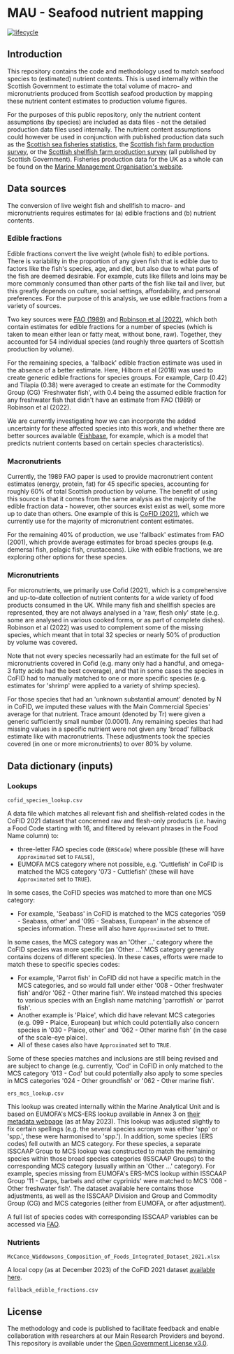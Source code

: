 # MAU - Seafood nutrient mapping

<!-- badges: start -->
[![lifecycle](https://img.shields.io/badge/lifecycle-experimental-orange.svg)](https://www.tidyverse.org/lifecycle/#experimental)
<!-- badges: end -->

## Introduction 
This repository contains the code and methodology used to match seafood species to (estimated) nutrient contents. This is used internally within the Scottish Government to estimate the total volume of macro- and micronutrients produced from Scottish seafood production by mapping these nutrient content estimates to production volume figures.

For the purposes of this public repository, only the nutrient content assumptions (by species) are included as data files - not the detailed production data files used internally. The nutrient content assumptions could however be used in conjunction with published production data such as the [Scottish sea fisheries statistics](https://www.gov.scot/collections/sea-fisheries-statistics/), the [Scottish fish farm production survey](https://www.gov.scot/collections/scottish-fish-farm-production-surveys/), or the [Scottish shellfish farm production survey](https://www.gov.scot/collections/scottish-shellfish-farm-production-surveys/) (all published by Scottish Government). Fisheries production data for the UK as a whole can be found on the [Marine Management Organisation's website](https://www.gov.uk/government/collections/uk-sea-fisheries-annual-statistics).

## Data sources
The conversion of live weight fish and shellfish to macro- and micronutrients requires estimates for (a) edible fractions and (b) nutrient contents.

### Edible fractions
Edible fractions convert the live weight (whole fish) to edible portions. There is variability in the proportion of any given fish that is edible due to factors like the fish's species, age, and diet, but also due to what parts of the fish are deemed desirable. For example, cuts like fillets and loins may be more commonly consumed than other parts of the fish like tail and liver, but this greatly depends on culture, social settings, affordability, and personal preferences. For the purpose of this analysis, we use edible fractions from a variety of sources.

Two key sources were [FAO (1989)](https://www.fao.org/3/T0219E/T0219E00.htm) and [Robinson et al (2022)](https://iopscience.iop.org/article/10.1088/1748-9326/aca490), which both contain estimates for edible fractions for a number of species (which is taken to mean either lean or fatty meat, without bone, raw). Together, they accounted for 54 individual species (and roughly three quarters of Scottish production by volume).

For the remaining species, a 'fallback' edible fraction estimate was used in the absence of a better estimate. Here, Hilborn et al (2018) was used to create generic edible fractions for species groups. For example, Carp (0.42) and Tilapia (0.38) were averaged to create an estimate for the Commodity Group (CG) 'Freshwater fish', with 0.4 being the assumed edible fraction for any freshwater fish that didn't have an estimate from FAO (1989) or Robinson et al (2022).

We are currently investigating how we can incorporate the added uncertainty for these affected species into this work, and whether there are better sources available ([Fishbase](https://github.com/mamacneil/NutrientFishbase), for example, which is a model that predicts nutrient contents based on certain species characteristics).

### Macronutrients
Currently, the 1989 FAO paper is used to provide macronutrient content estimates (energy, protein, fat) for 45 specific species, accounting for roughly 60% of total Scottish production by volume. The benefit of using this source is that it comes from the same analysis as the majority of the edible fraction data - however, other sources exist exist as well, some more up to date than others. One example of this is [CoFID (2021)](https://www.gov.uk/government/publications/composition-of-foods-integrated-dataset-cofid), which we currently use for the majority of micronutrient content estimates.

For the remaining 40% of production, we use 'fallback' estimates from FAO (2001), which provide average estimates for broad species groups (e.g. demersal fish, pelagic fish, crustaceans). Like with edible fractions, we are exploring other options for these species.

### Micronutrients
For micronutrients, we primarily use Cofid (2021), which is a comprehensive and up-to-date collection of nutrient contents for a wide variety of food products consumed in the UK. While many fish and shellfish species are represented, they are not always analysed in a 'raw, flesh only' state (e.g. some are analysed in various cooked forms, or as part of complete dishes). Robinson et al (2022) was used to complement some of the missing species, which meant that in total 32 species or nearly 50% of production by volume was covered.

Note that not every species necessarily had an estimate for the full set of micronutrients covered in Cofid (e.g. many only had a handful, and omega-3 fatty acids had the best coverage), and that in some cases the species in CoFID had to manually matched to one or more specific species (e.g. estimates for 'shrimp' were applied to a variety of shrimp species).

For those species that had an 'unknown substantial amount' denoted by N in CoFID, we imputed these values with the Main Commercial Species' average for that nutrient. Trace amount (denoted by Tr) were given a generic sufficiently small number (0.0001). Any remaining species that had missing values in a specific nutrient were not given any 'broad' fallback estimate like with macronutrients. These adjustments took the species covered (in one or more micronutrients) to over 80% by volume.

## Data dictionary (inputs)

### Lookups

`cofid_species_lookup.csv`

A data file which matches all relevant fish and shellfish-related codes in the CoFID 2021 dataset that concerned raw and flesh-only products (i.e. having a Food Code starting with 16, and filtered by relevant phrases in the Food Name column) to:

* three-letter FAO species code (`ERSCode`) where possible (these will have `Approximated` set to `FALSE`),
* EUMOFA MCS category where not possible, e.g. 'Cuttlefish' in CoFID is matched the MCS category '073 - Cuttlefish' (these will have `Approximated` set to `TRUE`).

In some cases, the CoFID species was matched to more than one MCS category:
* For example, 'Seabass' in CoFID is matched to the MCS categories '059 - Seabass, other' and '095 - Seabass, European' in the absence of species information. These will also have `Approximated` set to `TRUE`.

In some cases, the MCS category was an 'Other ...' category where the CoFID species was more specific (an 'Other ...' MCS category generally contains dozens of different species). In these cases, efforts were made to match these to specific species codes:
* For example, 'Parrot fish' in CoFID did not have a specific match in the MCS categories, and so would fall under either '008 - Other freshwater fish' and/or '062 - Other marine fish'. We instead matched this species to various species with an English name matching 'parrotfish' or 'parrot fish'. 
* Another example is 'Plaice', which did have relevant MCS categories (e.g. 099 - Plaice, European) but which could potentially also concern species in '030 - Plaice, other' and '062 - Other marine fish' (in the case of the scale-eye plaice).
* All of these cases also have `Approximated` set to `TRUE`.

Some of these species matches and inclusions are still being revised and are subject to change (e.g. currently, 'Cod' in CoFID in only matched to the MCS category '013 - Cod' but could potentially also apply to some species in MCS categories '024 - Other groundfish' or '062 - Other marine fish'.

`ers_mcs_lookup.csv`

This lookup was created internally within the Marine Analytical Unit and is based on EUMOFA's MCS-ERS lookup available in Annex 3 on [their metadata webpage](https://eumofa.eu/metadata) (as at May 2023). This lookup was adjusted slightly to fix certain spellings (e.g. the several species acronym was either 'spp' or 'spp.', these were harmonised to 'spp.'). In addition, some species (ERS codes) fell outwith an MCS category. For these species, a separate ISSCAAP Group to MCS lookup was constructed to match the remaining species within those broad species categories (ISSCAAP Groups) to the corresponding MCS category (usually within an 'Other ...' category). For example, species missing from EUMOFA's ERS-MCS lookup within ISSCAAP Group '11 - Carps, barbels and other cyprinids' were matched to MCS '008 - Other freshwater fish'. The dataset available here contains those adjustments, as well as the ISSCAAP Division and Group and Commodity Group (CG) and MCS categories (either from EUMOFA, or after adjustment).

A full list of species codes with corresponding ISSCAAP variables can be accessed via [FAO](https://data.apps.fao.org/catalog/dataset/cwp-asfis).

### Nutrients

`McCance_Widdowsons_Composition_of_Foods_Integrated_Dataset_2021.xlsx`

A local copy (as at December 2023) of the CoFID 2021 dataset [available here](https://www.gov.uk/government/publications/composition-of-foods-integrated-dataset-cofid).

`fallback_edible_fractions.csv`



## License

The methodology and code is published to facilitate feedback and enable collaboration with researchers at our Main Research Providers and beyond. This repository is available under the [Open Government License v3.0](https://www.nationalarchives.gov.uk/doc/open-government-licence/version/3/).
